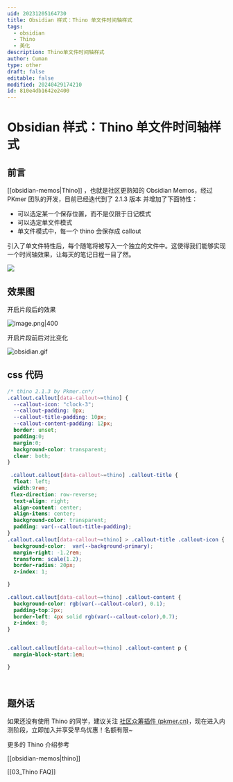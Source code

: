 ```yaml
---
uid: 20231205164730
title: Obsidian 样式：Thino 单文件时间轴样式
tags:
  - obsidian
  - Thino
  - 美化
description: Thino单文件时间轴样式
author: Cuman
type: other
draft: false
editable: false
modified: 20240429174210
id: 810e4db1642e2400
---
```


# Obsidian 样式：Thino 单文件时间轴样式

## 前言

[[obsidian-memos|Thino]] ，也就是社区更熟知的 Obsidian Memos，经过 PKmer 团队的开发，目前已经迭代到了 2.1.3 版本 并增加了下面特性：

- 可以选定某一个保存位置，而不是仅限于日记模式
- 可以选定单文件模式
- 单文件模式中，每一个 thino 会保存成 callout

引入了单文件特性后，每个随笔将被写入一个独立的文件中。这使得我们能够实现一个时间轴效果，让每天的笔记日程一目了然。

![](https://cdn.pkmer.cn/images/202312060854791.png!pkmer)

## 效果图

开启片段后的效果

![image.png|400](https://cdn.pkmer.cn/images/202312051626330.png!pkmer)

开启片段前后对比变化

![obsidian.gif](https://cdn.pkmer.cn/images/202312051644210.gif!pkmer)

## css 代码

```css
/* thino 2.1.3 by Pkmer.cn*/
.callout.callout[data-callout~=thino] {
  --callout-icon: "clock-3";
  --callout-padding: 0px;
  --callout-title-padding: 10px;
  --callout-content-padding: 12px;
  border: unset;
  padding:0;
  margin:0;
  background-color: transparent;
  clear: both;
}
 
 .callout.callout[data-callout~=thino] .callout-title {
  float: left;
  width:9rem;
 flex-direction: row-reverse;
  text-align: right;
  align-content: center;
  align-items: center;
  background-color: transparent;
  padding: var(--callout-title-padding);
}
.callout.callout[data-callout~=thino] > .callout-title .callout-icon {
  background-color:  var(--background-primary);
  margin-right: -1.2rem;
  transform: scale(1.2);
  border-radius: 20px;
  z-index: 1;

}
 
.callout.callout[data-callout~=thino] .callout-content {
  background-color: rgb(var(--callout-color), 0.1);
  padding-top:2px;
  border-left: 4px solid rgb(var(--callout-color),0.7);
  z-index: 0;
}


.callout.callout[data-callout~=thino] .callout-content p {
  margin-block-start:1em;

}
 
  
```

## 题外话

如果还没有使用 Thino 的同学，建议关注 [社区众筹插件 (pkmer.cn)](https://pkmer.cn/products/productDetails/)，现在进入内测阶段，立即加入并享受早鸟优惠！名额有限~

更多的 Thino 介绍参考

[[obsidian-memos|thino]]

[[03_Thino FAQ]]